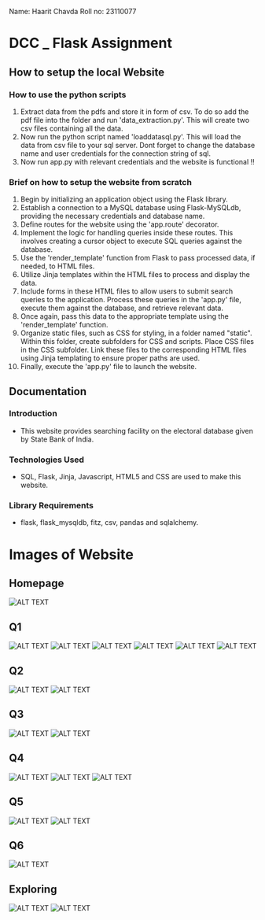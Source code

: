 Name: Haarit Chavda
Roll no: 23110077

# DCC _ Flask Assignment

## How to setup the local Website
 

### How to use the python scripts 
1) Extract data from the pdfs and store it in form of csv. To do so add the pdf file into the folder and run 'data_extraction.py'. This will create two csv files containing all the data.
2) Now run the python script named 'loaddatasql.py'. This will load the data from csv file to your sql server. Dont forget to change the database name and user credentials for the connection string of sql.
3) Now run app.py with relevant credentials and the website is functional !!


### Brief on how to setup the website from scratch
1. Begin by initializing an application object using the Flask library.
2. Establish a connection to a MySQL database using Flask-MySQLdb, providing the necessary credentials and database name.
3. Define routes for the website using the 'app.route' decorator.
4. Implement the logic for handling queries inside these routes. This involves creating a cursor object to execute SQL queries against the database.
5. Use the 'render_template' function from Flask to pass processed data, if needed, to HTML files.
6. Utilize Jinja templates within the HTML files to process and display the data.
7. Include forms in these HTML files to allow users to submit search queries to the application. Process these queries in the 'app.py' file, execute them against the database, and retrieve relevant data.
8. Once again, pass this data to the appropriate template using the 'render_template' function.
9. Organize static files, such as CSS for styling, in a folder named "static". Within this folder, create subfolders for CSS and scripts. Place CSS files in the CSS subfolder. Link these files to the corresponding HTML files using Jinja templating to ensure proper paths are used.
10. Finally, execute the 'app.py' file to launch the website.




## Documentation

### Introduction
- This website provides searching facility on the electoral database given by State Bank of India. 
### Technologies Used
- SQL, Flask, Jinja, Javascript, HTML5 and CSS are used to make this website.
### Library Requirements
- flask, flask_mysqldb, fitz, csv, pandas and sqlalchemy.



# Images of Website
## Homepage
![ALT TEXT](./Website_Images/Home_Page.png)

## Q1
![ALT TEXT](./Website_Images/Q1/1.png)
![ALT TEXT](./Website_Images/Q1/2.png)
![ALT TEXT](./Website_Images/Q1/3.png)
![ALT TEXT](./Website_Images/Q1/4.png)
![ALT TEXT](./Website_Images/Q1/5.png)
![ALT TEXT](./Website_Images/Q1/6.png)


## Q2
![ALT TEXT](./Website_Images/Q2/1.png)
![ALT TEXT](./Website_Images/Q2/2.png)

## Q3
![ALT TEXT](./Website_Images/Q3/1.png)
![ALT TEXT](./Website_Images/Q3/2.png)

## Q4
![ALT TEXT](./Website_Images/Q4/1.png)
![ALT TEXT](./Website_Images/Q4/3.png)
![ALT TEXT](./Website_Images/Q4/3.png)

## Q5
![ALT TEXT](./Website_Images/Q5/1.png)
![ALT TEXT](./Website_Images/Q5/2.png)

## Q6
![ALT TEXT](./Website_Images/Q6/1.png)

## Exploring
![ALT TEXT](./Website_Images/Exploring/1.png)
![ALT TEXT](./Website_Images/Exploring/2.png)
